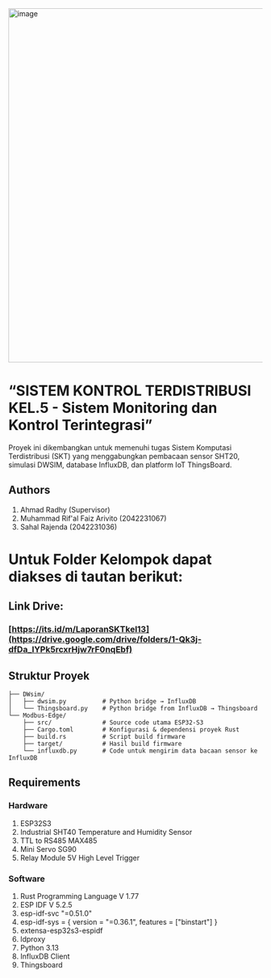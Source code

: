 <img width="1280" height="701" alt="image" src="https://github.com/user-attachments/assets/478efc21-0a9f-4d35-a63d-bcae2e1cf7a1" />

# “SISTEM KONTROL TERDISTRIBUSI KEL.5 - Sistem Monitoring dan Kontrol Terintegrasi”
Proyek ini dikembangkan untuk memenuhi tugas Sistem Komputasi Terdistribusi (SKT) yang menggabungkan pembacaan sensor SHT20, simulasi DWSIM, database InfluxDB, dan platform IoT ThingsBoard.

 ## Authors
1. Ahmad Radhy                  (Supervisor)
2. Muhammad Rif'al Faiz Arivito (2042231067)
3. Sahal Rajenda                (2042231036)

# Untuk Folder Kelompok dapat diakses di tautan berikut:
## Link Drive:
### [https://its.id/m/LaporanSKTkel13](https://drive.google.com/drive/folders/1-Qk3j-dfDa_lYPk5rcxrHjw7rF0nqEbf)

## Struktur Proyek
```
├── DWsim/
│   ├── dwsim.py          # Python bridge → InfluxDB
│   └── Thingsboard.py    # Python bridge from InfluxDB → Thingsboard
└── Modbus-Edge/
    ├── src/              # Source code utama ESP32-S3
    ├── Cargo.toml        # Konfigurasi & dependensi proyek Rust
    ├── build.rs          # Script build firmware
    ├── target/           # Hasil build firmware
    └── influxdb.py       # Code untuk mengirim data bacaan sensor ke InfluxDB
```

## Requirements
### Hardware
1. ESP32S3
2. Industrial SHT40 Temperature and Humidity Sensor
3. TTL to RS485 MAX485
4. Mini Servo SG90
5. Relay Module 5V High Level Trigger
   
### Software
1. Rust Programming Language V 1.77
2. ESP IDF V 5.2.5
3. esp-idf-svc "=0.51.0"
4. esp-idf-sys = { version = "=0.36.1", features = ["binstart"] }
5. extensa-esp32s3-espidf
6. ldproxy
7. Python 3.13
8. InfluxDB Client
9. Thingsboard
 





